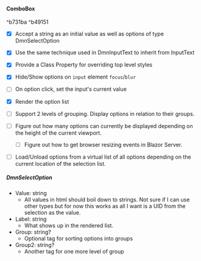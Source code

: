#### ComboBox

^b731ba
^b49151
- [x] Accept a string as an initial value as well as options of type DmnSelectOption
- [x] Use the same technique used in DmnInputText to inherit from InputText
- [x] Provide a Class Property for overriding top level styles
- [x] Hide/Show options on `input` element `focus`/`blur`
- [ ] On option click, set the input's current value
- [x] Render the option list
- [ ] Support 2 levels of grouping. Display options in relation to their groups.
- [ ] Figure out how many options can currently be displayed depending on the height of the current viewport.
	- [ ] Figure out how to get browser resizing events in Blazor Server.
- [ ] Load/Unload options from a virtual list of all options depending on the current location of the selection list.



##### DmnSelectOption
- Value: string
	- All values in html should boil down to strings. Not sure if I can use other types but for now this works as all I want is a UID from the selection as the value.
- Label: string
	- What shows up in the rendered list.
- Group: string?
	- Optional tag for sorting options into groups
- Group2: string?
	- Another tag for one more level of group